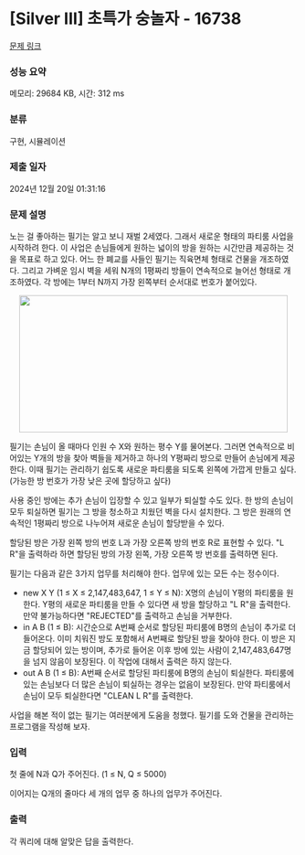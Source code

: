 # [Silver III] 초특가 숭놀자 - 16738 

[문제 링크](https://www.acmicpc.net/problem/16738) 

### 성능 요약

메모리: 29684 KB, 시간: 312 ms

### 분류

구현, 시뮬레이션

### 제출 일자

2024년 12월 20일 01:31:16

### 문제 설명

<p>노는 걸 좋아하는 필기는 알고 보니 재벌 2세였다. 그래서 새로운 형태의 파티룸 사업을 시작하려 한다. 이 사업은 손님들에게 원하는 넓이의 방을 원하는 시간만큼 제공하는 것을 목표로 하고 있다. 어느 한 폐교를 사들인 필기는 직육면체 형태로 건물을 개조하였다. 그리고 가벼운 임시 벽을 세워 N개의 1평짜리 방들이 연속적으로 늘어선 형태로 개조하였다. 각 방에는 1부터 N까지 가장 왼쪽부터 순서대로 번호가 붙어있다.</p>

<p style="text-align: center;"><img alt="" src="https://upload.acmicpc.net/86a6f2f2-4e44-4fc4-bb32-15ab7c0a88d3/-/preview/" style="width: 470px; height: 240px;"></p>

<p>필기는 손님이 올 때마다 인원 수 X와 원하는 평수 Y를 물어본다. 그러면 연속적으로 비어있는 Y개의 방을 찾아 벽들을 제거하고 하나의 Y평짜리 방으로 만들어 손님에게 제공한다. 이때 필기는 관리하기 쉽도록 새로운 파티룸을 되도록 왼쪽에 가깝게 만들고 싶다. (가능한 방 번호가 가장 낮은 곳에 할당하고 싶다)</p>

<p>사용 중인 방에는 추가 손님이 입장할 수 있고 일부가 퇴실할 수도 있다. 한 방의 손님이 모두 퇴실하면 필기는 그 방을 청소하고 치웠던 벽을 다시 설치한다. 그 방은 원래의 연속적인 1평짜리 방으로 나누어져 새로운 손님이 할당받을 수 있다.</p>

<p>할당된 방은 가장 왼쪽 방의 번호 L과 가장 오른쪽 방의 번호 R로 표현할 수 있다. "L R"을 출력하라 하면 할당된 방의 가장 왼쪽, 가장 오른쪽 방 번호를 출력하면 된다.</p>

<p>필기는 다음과 같은 3가지 업무를 처리해야 한다. 업무에 있는 모든 수는 정수이다.</p>

<ul>
	<li>new X Y (1 ≤ X ≤ 2,147,483,647, 1 ≤ Y ≤ N): X명의 손님이 Y평의 파티룸을 원한다. Y평의 새로운 파티룸을 만들 수 있다면 새 방을 할당하고 "L R"을 출력한다. 만약 불가능하다면 "REJECTED"를 출력하고 손님을 거부한다.</li>
	<li>in A B (1 ≤ B): 시간순으로 A번째 순서로 할당된 파티룸에 B명의 손님이 추가로 더 들어온다. 이미 치워진 방도 포함해서 A번째로 할당된 방을 찾아야 한다. 이 방은 지금 할당되어 있는 방이며, 추가로 들어온 이후 방에 있는 사람이 2,147,483,647명을 넘지 않음이 보장된다. 이 작업에 대해서 출력은 하지 않는다.</li>
	<li>out A B (1 ≤ B): A번째 순서로 할당된 파티룸에 B명의 손님이 퇴실한다. 파티룸에 있는 손님보다 더 많은 손님이 퇴실하는 경우는 없음이 보장된다. 만약 파티룸에서 손님이 모두 퇴실한다면 "CLEAN L R"를 출력한다.</li>
</ul>

<p>사업을 해본 적이 없는 필기는 여러분에게 도움을 청했다. 필기를 도와 건물을 관리하는 프로그램을 작성해 보자.</p>

### 입력 

 <p>첫 줄에 N과 Q가 주어진다. (1 ≤ N, Q ≤ 5000)</p>

<p>이어지는 Q개의 줄마다 세 개의 업무 중 하나의 업무가 주어진다.</p>

### 출력 

 <p>각 쿼리에 대해 알맞은 답을 출력한다.</p>

